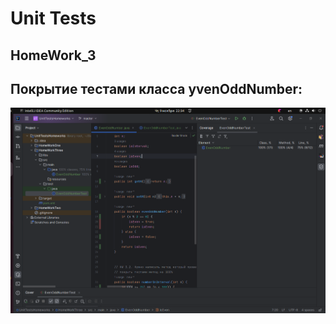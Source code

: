 # Unit Tests
## HomeWork_3

## Покрытие  тестами класса уvenOddNumber:

![tests_100_percent](/HomeWorkThree/src/main/resources/HomeWork3.png)

